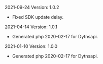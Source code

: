 2021-09-24 Version: 1.0.2
- Fixed SDK update delay.

2021-04-14 Version: 1.0.1
- Generated php 2020-02-17 for Dytnsapi.

2021-01-10 Version: 1.0.0
- Generated php 2020-02-17 for Dytnsapi.

